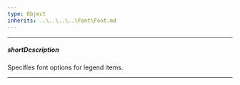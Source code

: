 ```yaml
---
type: Object
inherits: ..\..\..\..\Font\Font.md
---
```

---
##### shortDescription
Specifies font options for legend items.

---
